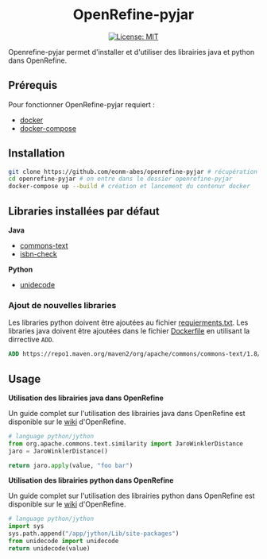 <div align="center">

# OpenRefine-pyjar

[![License: MIT](https://img.shields.io/badge/License-MIT-yellow.svg)](https://opensource.org/licenses/MIT)

</div>

Openrefine-pyjar permet d'installer et d'utiliser des librairies java et python dans OpenRefine.

## Prérequis

Pour fonctionner OpenRefine-pyjar requiert :
* [docker](https://docs.docker.com/get-docker/)
* [docker-compose](https://docs.docker.com/compose/install/)

## Installation

```sh
git clone https://github.com/eonm-abes/openrefine-pyjar # récupération du code source depuis Github
cd openrefine-pyjar # on entre dans le dossier openrefine-pyjar
docker-compose up --build # création et lancement du contenur docker
```
## Libraries installées par défaut

**Java**

* [commons-text](https://commons.apache.org/proper/commons-text/javadocs/api-release/index.html)
* [isbn-check](https://mvnrepository.com/artifact/info.knigoed.isbn/isbn-check)

**Python**

* [unidecode](https://pypi.org/project/Unidecode/)

### Ajout de nouvelles libraries

Les libraries python doivent être ajoutées au fichier [requierments.txt](./requierments.txt). Les libraries java doivent être ajoutées dans le fichier [Dockerfile](./Dockerfile#L14) en utilisant la dirrective `ADD`.

```Dockerfile
ADD https://repo1.maven.org/maven2/org/apache/commons/commons-text/1.8/commons-text-1.8.jar ./webapp/WEB-INF/lib/
```

## Usage

__Utilisation des librairies java dans OpenRefine__

Un guide complet sur l'utilisation des librairies java dans OpenRefine est disponible sur le [wiki](https://github.com/OpenRefine/OpenRefine/wiki/Jython#tutorial---working-with-phone-numbers-using-java-libraries-inside-python) d'OpenRefine.

```py
# language python/jython
from org.apache.commons.text.similarity import JaroWinklerDistance
jaro = JaroWinklerDistance()

return jaro.apply(value, "foo bar")
```

__Utilisation des librairies python dans OpenRefine__

Un guide complet sur l'utilisation des librairies python dans OpenRefine est disponible sur le [wiki](https://github.com/OpenRefine/OpenRefine/wiki/Extending-Jython-with-pypi-modules) d'OpenRefine.

```py
# language python/jython
import sys
sys.path.append("/app/jython/Lib/site-packages")
from unidecode import unidecode
return unidecode(value)
```
